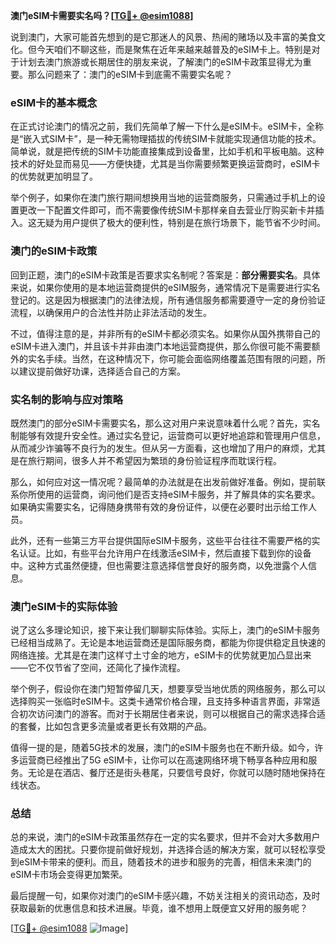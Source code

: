 **澳门eSIM卡需要实名吗？[[TG💪+ @esim1088](https://t.me/s/esim1088)]**

说到澳门，大家可能首先想到的是它那迷人的风景、热闹的赌场以及丰富的美食文化。但今天咱们不聊这些，而是聚焦在近年来越来越普及的eSIM卡上。特别是对于计划去澳门旅游或长期居住的朋友来说，了解澳门的eSIM卡政策显得尤为重要。那么问题来了：澳门的eSIM卡到底需不需要实名呢？

### eSIM卡的基本概念

在正式讨论澳门的情况之前，我们先简单了解一下什么是eSIM卡。eSIM卡，全称是“嵌入式SIM卡”，是一种无需物理插拔的传统SIM卡就能实现通信功能的技术。简单说，就是把传统的SIM卡功能直接集成到设备里，比如手机和平板电脑。这种技术的好处显而易见——方便快捷，尤其是当你需要频繁更换运营商时，eSIM卡的优势就更加明显了。

举个例子，如果你在澳门旅行期间想换用当地的运营商服务，只需通过手机上的设置更改一下配置文件即可，而不需要像传统SIM卡那样亲自去营业厅购买新卡并插入。这无疑为用户提供了极大的便利性，特别是在旅行场景下，能节省不少时间。

### 澳门的eSIM卡政策

回到正题，澳门的eSIM卡政策是否要求实名制呢？答案是：**部分需要实名**。具体来说，如果你使用的是本地运营商提供的eSIM服务，通常情况下是需要进行实名登记的。这是因为根据澳门的法律法规，所有通信服务都需要遵守一定的身份验证流程，以确保用户的合法性并防止非法活动的发生。

不过，值得注意的是，并非所有的eSIM卡都必须实名。如果你从国外携带自己的eSIM卡进入澳门，并且该卡并非由澳门本地运营商提供，那么你很可能不需要额外的实名手续。当然，在这种情况下，你可能会面临网络覆盖范围有限的问题，所以建议提前做好功课，选择适合自己的方案。

### 实名制的影响与应对策略

既然澳门的部分eSIM卡需要实名，那么这对用户来说意味着什么呢？首先，实名制能够有效提升安全性。通过实名登记，运营商可以更好地追踪和管理用户信息，从而减少诈骗等不良行为的发生。但从另一方面看，这也增加了用户的麻烦，尤其是在旅行期间，很多人并不希望因为繁琐的身份验证程序而耽误行程。

那么，如何应对这一情况呢？最简单的办法就是在出发前做好准备。例如，提前联系你所使用的运营商，询问他们是否支持eSIM卡服务，并了解具体的实名要求。如果确实需要实名，记得随身携带有效的身份证件，以便在必要时出示给工作人员。

此外，还有一些第三方平台提供国际eSIM卡服务，这些平台往往不需要严格的实名认证。比如，有些平台允许用户在线激活eSIM卡，然后直接下载到你的设备中。这种方式虽然便捷，但也需要注意选择信誉良好的服务商，以免泄露个人信息。

### 澳门eSIM卡的实际体验

说了这么多理论知识，接下来让我们聊聊实际体验。实际上，澳门的eSIM卡服务已经相当成熟了。无论是本地运营商还是国际服务商，都能为你提供稳定且快速的网络连接。尤其是在澳门这样寸土寸金的地方，eSIM卡的优势就更加凸显出来——它不仅节省了空间，还简化了操作流程。

举个例子，假设你在澳门短暂停留几天，想要享受当地优质的网络服务，那么可以选择购买一张临时eSIM卡。这类卡通常价格合理，且支持多种语言界面，非常适合初次访问澳门的游客。而对于长期居住者来说，则可以根据自己的需求选择合适的套餐，比如包含更多流量或者更长有效期的产品。

值得一提的是，随着5G技术的发展，澳门的eSIM卡服务也在不断升级。如今，许多运营商已经推出了5G eSIM卡，让你可以在高速网络环境下畅享各种应用和服务。无论是在酒店、餐厅还是街头巷尾，只要信号良好，你就可以随时随地保持在线状态。

### 总结

总的来说，澳门的eSIM卡政策虽然存在一定的实名要求，但并不会对大多数用户造成太大的困扰。只要你提前做好规划，并选择合适的解决方案，就可以轻松享受到eSIM卡带来的便利。而且，随着技术的进步和服务的完善，相信未来澳门的eSIM卡市场会变得更加繁荣。

最后提醒一句，如果你对澳门的eSIM卡感兴趣，不妨关注相关的资讯动态，及时获取最新的优惠信息和技术进展。毕竟，谁不想用上既便宜又好用的服务呢？

[[TG💪+ @esim1088](https://t.me/s/esim1088) ![Image](https://i.postimg.cc/4NQfJmqS/Snipaste-2025-05-13-00-14-12.png)]